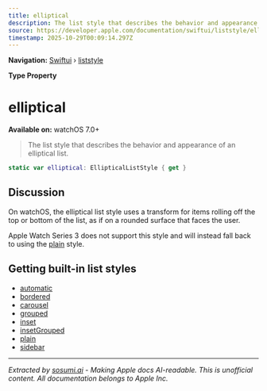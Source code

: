 ```yaml
---
title: elliptical
description: The list style that describes the behavior and appearance of an elliptical list.
source: https://developer.apple.com/documentation/swiftui/liststyle/elliptical
timestamp: 2025-10-29T00:09:14.297Z
---
```


**Navigation:** [Swiftui](/documentation/swiftui) › [liststyle](/documentation/swiftui/liststyle)

**Type Property**

# elliptical

**Available on:** watchOS 7.0+

> The list style that describes the behavior and appearance of an elliptical list.

```swift
static var elliptical: EllipticalListStyle { get }
```

## Discussion

On watchOS, the elliptical list style uses a transform for items rolling off the top or bottom of the list, as if on a rounded surface that faces the user.

Apple Watch Series 3 does not support this style and will instead fall back to using the [plain](/documentation/swiftui/liststyle/plain) style.

## Getting built-in list styles

- [automatic](/documentation/swiftui/liststyle/automatic)
- [bordered](/documentation/swiftui/liststyle/bordered)
- [carousel](/documentation/swiftui/liststyle/carousel)
- [grouped](/documentation/swiftui/liststyle/grouped)
- [inset](/documentation/swiftui/liststyle/inset)
- [insetGrouped](/documentation/swiftui/liststyle/insetgrouped)
- [plain](/documentation/swiftui/liststyle/plain)
- [sidebar](/documentation/swiftui/liststyle/sidebar)

---

*Extracted by [sosumi.ai](https://sosumi.ai) - Making Apple docs AI-readable.*
*This is unofficial content. All documentation belongs to Apple Inc.*

